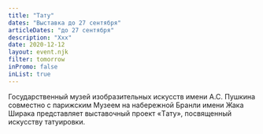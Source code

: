 ```yaml
---
title: "Тату"
dates: "Выставка до 27 сентября"
articleDates: "до 27 сентября"
description: "Xxx"
date: 2020-12-12
layout: event.njk
filter: tomorrow
inPromo: false
inList: true
---
```


Государственный музей изобразительных искусств имени А.С. Пушкина совместно с парижским Музеем на набережной Бранли имени Жака Ширака представляет выставочный проект «Tату», посвященный искусству татуировки.
